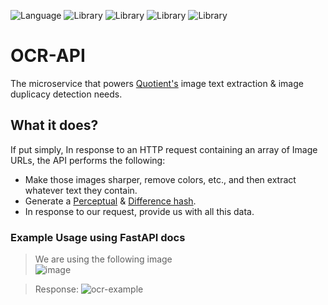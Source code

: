 ![Language](https://img.shields.io/badge/lang-Python%203.9-green)
![Library](https://img.shields.io/badge/lib-pytesseract%200.3.10-blue)
![Library](https://img.shields.io/badge/lib-FastAPI%20-gold)
![Library](https://img.shields.io/badge/lib-ImageHash%20-red)
![Library](https://img.shields.io/badge/lib-PIL%20-purple)



# OCR-API
The microservice that powers [Quotient's](https://github.com/quotientbot/Quotient-Bot/) image text extraction & image duplicacy detection needs.

## What it does?
If put simply, In response to an HTTP request containing an array of Image URLs, the API performs the following:
* Make those images sharper, remove colors, etc., and then extract whatever text they contain.
* Generate a [Perceptual](https://en.wikipedia.org/wiki/Perceptual_hashing) & [Difference hash](https://www.hackerfactor.com/blog/index.php?/archives/529-Kind-of-Like-That.html).
* In response to our request, provide us with all this data.

### Example Usage using FastAPI docs
> We are using the following image </br>
![image](https://user-images.githubusercontent.com/72350242/213885619-f49016e8-b69c-4471-924f-779e4c37b0e0.png)

> Response:
![ocr-example](https://user-images.githubusercontent.com/72350242/213885740-590c4312-a441-4f14-ac98-b8062864f5c9.png)
